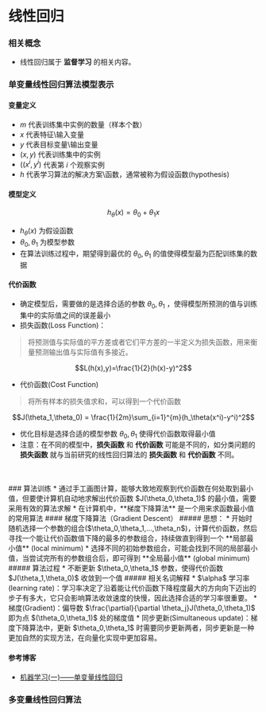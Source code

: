 # 线性回归
### 相关概念
* 线性回归属于 **监督学习** 的相关内容。
### 单变量线性回归算法模型表示
#### 变量定义
* $m$ 代表训练集中实例的数量（样本个数）
* $x$ 代表特征\输入变量
* $y$ 代表目标变量\输出变量
* $(x,y)$ 代表训练集中的实例
* $((x^i,y^i)$ 代表第 $i$ 个观察实例
* $h$ 代表学习算法的解决方案\函数，通常被称为假设函数(hypothesis)
#### 模型定义
$$h_\theta(x)=\theta_0+\theta_1x$$
* $h_\theta(x)$ 为假设函数
* $\theta_0,\theta_1$ 为模型参数
* 在算法训练过程中，期望得到最优的 $\theta_0,\theta_1$ 的值使得模型最为匹配训练集的数据
#### 代价函数
* 确定模型后，需要做的是选择合适的参数 $\theta_0,\theta_1$ ，使得模型所预测的值与训练集中的实际值之间的误差最小
* 损失函数(Loss Function)：
> 将预测值与实际值的平方差或者它们平方差的一半定义为损失函数，用来衡量预测输出值与实际值有多接近。

$$L(h(x),y)=\frac{1}{2}(h(x)-y)^2$$
* 代价函数(Cost Function)
> 将所有样本的损失值求和，可以得到一个代价函数

$$J(\theta_1,\theta_0) = \frac{1}{2m}\sum_{i=1}^{m}(h_\theta(x^i)-y^i)^2$$
* 优化目标是选择合适的模型参数 $\theta_0,\theta_1$ 使得代价函数取得最小值
* 注意：在不同的模型中，**损失函数** 和 **代价函数** 可能是不同的，如分类问题的 **损失函数** 就与当前研究的线性回归算法的 **损失函数** 和 **代价函数** 不同。
<br>
<br>
### 算法训练
* 通过手工画图计算，能够大致地观察到代价函数在何处取到最小值，但要使计算机自动地求解出代价函数 $J(\theta_0,\theta_1)$ 的最小值，需要采用有效的算法求解
* 在计算机中，**梯度下降算法** 是一个用来求函数最小值的常用算法
#### 梯度下降算法（Gradient Descent）
##### 思想：
* 开始时随机选择一个参数的组合($\theta_0,\theta_1,...,\theta_n$)，计算代价函数，然后寻找一个能让代价函数值下降的最多的参数组合，持续做直到得到一个 **局部最小值** (local minimum)
* 选择不同的初始参数组合，可能会找到不同的局部最小值，当尝试完所有的参数组合后，即可得到 **全局最小值** (global minimum)
##### 算法过程
* 不断更新 $\theta_0,\theta_1$ 参数，使得代价函数 $J(\theta_1,\theta_0)$ 收敛到一个值
##### 相关名词解释
* $\alpha$ 学习率(learning rate)：学习率决定了沿着能让代价函数下降程度最大的方向向下迈出的步子有多大，它只会影响算法收敛速度的快慢，因此选择合适的学习率很重要。
* 梯度(Gradient)：偏导数 $\frac{\partial}{\partial \theta_j}J(\theta_0,\theta_1)$ 即为点 $(\theta_0,\theta_1)$ 处的梯度值
* 同步更新(Simultaneous update)：梯度下降算法中，更新 $\theta_0,\theta_1$ 时需要同步更新两者，同步更新是一种更加自然的实现方法，在向量化实现中更加容易。

#### 参考博客
* [机器学习(一)——单变量线性回归](https://blog.csdn.net/lijiecao0226/article/details/78090453?utm_source=blogxgwz9)

### 多变量线性回归算法
